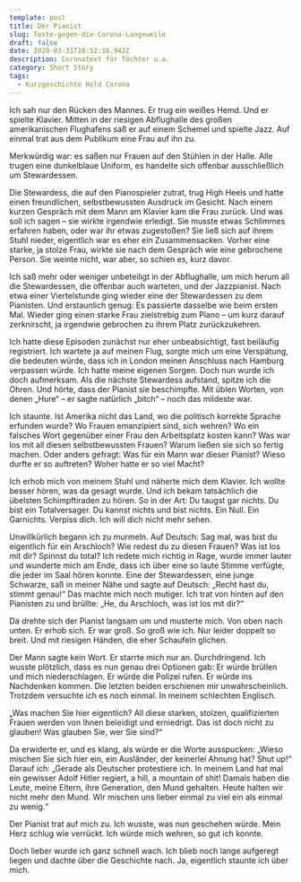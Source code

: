 ```yaml
---
template: post
title: Der Pianist
slug: Texte-gegen-die-Corona-Langeweile
draft: false
date: 2020-03-31T10:52:16.942Z
description: Coronatext für Töchter u.a.
category: Short Story
tags:
  - Kurzgeschichte Held Corona
---
```



Ich sah nur den Rücken des Mannes. Er trug ein weißes Hemd. Und er spielte Klavier. Mitten in der riesigen Abflughalle des großen amerikanischen Flughafens saß er auf einem Schemel und spielte Jazz. Auf einmal trat aus dem Publikum eine Frau auf ihn zu.

Merkwürdig war: es saßen nur Frauen auf den Stühlen in der Halle. Alle trugen eine dunkelblaue Uniform, es handelte sich offenbar ausschließlich um Stewardessen.

Die Stewardess, die auf den Pianospieler zutrat, trug High Heels und hatte einen freundlichen, selbstbewussten Ausdruck im Gesicht. Nach einem kurzen Gespräch mit dem Mann am Klavier kam die Frau zurück. Und was soll ich sagen – sie wirkte irgendwie erledigt. Sie musste etwas Schlimmes erfahren haben, oder war ihr etwas zugestoßen? Sie ließ sich auf ihrem Stuhl nieder, eigentlich war es eher ein Zusammensacken. Vorher eine starke, ja stolze Frau, wirkte sie nach dem Gespräch wie eine gebrochene Person. Sie weinte nicht, war aber, so schien es, kurz davor.

Ich saß mehr oder weniger unbeteiligt in der Abflughalle, um mich herum all die Stewardessen, die offenbar auch warteten, und der Jazzpianist. Nach etwa einer Viertelstunde ging wieder eine der Stewardessen zu dem Pianisten. Und erstaunlich genug: Es passierte dasselbe wie beim ersten Mal. Wieder ging einen starke Frau zielstrebig zum Piano – um kurz darauf zerknirscht, ja irgendwie gebrochen zu ihrem Platz zurückzukehren.

Ich hatte diese Episoden zunächst nur eher unbeabsichtigt, fast beiläufig registriert. Ich wartete ja auf meinen Flug, sorgte mich um eine Verspätung, die bedeuten würde, dass ich in London meinen Anschluss nach Hamburg verpassen würde. Ich hatte meine eigenen Sorgen. Doch nun wurde ich doch aufmerksam. Als die nächste Stewardess aufstand, spitze ich die Ohren. Und hörte, dass der Pianist sie beschimpfte. Mit üblen Worten, von denen „Hure“ – er sagte natürlich „bitch“ – noch das mildeste war.

Ich staunte. Ist Amerika nicht das Land, wo die politisch korrekte Sprache erfunden wurde? Wo Frauen emanzipiert sind, sich wehren? Wo ein falsches Wort gegenüber einer Frau den Arbeitsplatz kosten kann? Was war los mit all diesen selbstbewussten Frauen? Warum ließen sie sich so fertig machen. Oder anders gefragt: Was für ein Mann war dieser Pianist? Wieso durfte er so auftreten? Woher hatte er so viel Macht?

Ich erhob mich von meinem Stuhl und näherte mich dem Klavier. Ich wollte besser hören, was da gesagt wurde. Und ich bekam tatsächlich die übelsten Schimpftiraden zu hören. So in der Art: Du taugst gar nichts. Du bist ein Totalversager. Du kannst nichts und bist nichts. Ein Null. Ein Garnichts. Verpiss dich. Ich will dich nicht mehr sehen.

Unwillkürlich begann ich zu murmeln. Auf Deutsch: Sag mal, was bist du eigentlich für ein Arschloch? Wie redest du zu diesen Frauen? Was ist los mit dir? Spinnst du total? Ich redete mich richtig in Rage, wurde immer lauter und wunderte mich am Ende, dass ich über eine so laute Stimme verfügte, die jeder im Saal hören konnte. Eine der Stewardessen, eine junge Schwarze, saß in meiner Nähe und sagte auf Deutsch: „Recht hast du, stimmt genau!“ Das machte mich noch mutiger. Ich trat von hinten auf den Pianisten zu und brüllte: „He, du Arschloch, was ist los mit dir?“

Da drehte sich der Pianist langsam um und musterte mich. Von oben nach unten. Er erhob sich. Er war groß. So groß wie ich. Nur leider doppelt so breit. Und mit riesigen Händen, die eher Schaufeln glichen.

Der Mann sagte kein Wort. Er starrte mich nur an. Durchdringend. Ich wusste plötzlich, dass es nun genau drei Optionen gab: Er würde brüllen und mich niederschlagen. Er würde die Polizei rufen. Er würde ins Nachdenken kommen. Die letzten beiden erschienen mir unwahrscheinlich. Trotzdem versuchte ich es noch einmal. In meinem schlechten Englisch.

„Was machen Sie hier eigentlich? All diese starken, stolzen, qualifizierten Frauen werden von Ihnen beleidigt und erniedrigt. Das ist doch nicht zu glauben! Was glauben Sie, wer Sie sind?“

Da erwiderte er, und es klang, als würde er die Worte ausspucken: „Wieso mischen Sie sich hier ein, ein Ausländer, der keinerlei Ahnung hat? Shut up!“ Darauf ich: „Gerade als Deutscher protestiere ich. In meinem Land hat mal ein gewisser Adolf Hitler regiert, a hill, a mountain of shit! Damals haben die Leute, meine Eltern, ihre Generation, den Mund gehalten. Heute halten wir nicht mehr den Mund. Wir mischen uns lieber einmal zu viel ein als einmal zu wenig.“

Der Pianist trat auf mich zu. Ich wusste, was nun geschehen würde. Mein Herz schlug wie verrückt. Ich würde mich wehren, so gut ich konnte.

Doch lieber wurde ich ganz schnell wach. Ich blieb noch lange aufgeregt liegen und dachte über die Geschichte nach. Ja, eigentlich staunte ich über mich.